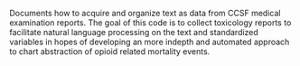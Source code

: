 Documents how to acquire and organize text as data from CCSF medical examination reports. The goal of this code is to collect toxicology reports to facilitate natural language processing on the text and standardized variables in hopes of developing an more indepth and automated approach to chart abstraction of opioid related mortality events. 
